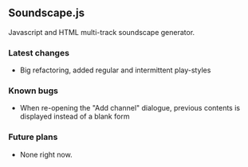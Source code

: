 ## Soundscape.js

Javascript and HTML multi-track soundscape generator.

### Latest changes

* Big refactoring, added regular and intermittent play-styles

### Known bugs

* When re-opening the "Add channel" dialogue, previous contents is displayed instead of a blank form

### Future plans

* None right now.
